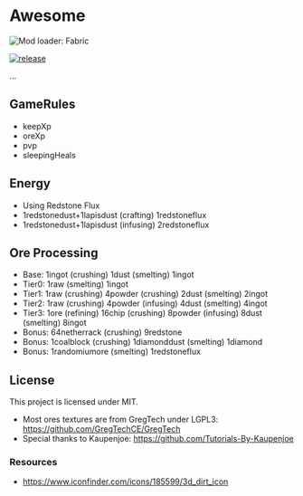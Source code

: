 # Awesome

![Mod loader: Fabric](https://img.shields.io/badge/modloader-Fabric-1976d2?style=for-the-badge)

[![release](https://github.com/shkschneider/mc_awesome/actions/workflows/release.yml/badge.svg)](https://github.com/shkschneider/mc_awesome/actions/workflows/release.yml)

...

## GameRules

- keepXp
- oreXp
- pvp
- sleepingHeals

## Energy

- Using Redstone Flux
- 1redstonedust+1lapisdust (crafting) 1redstoneflux
- 1redstonedust+1lapisdust (infusing) 2redstoneflux

## Ore Processing

- Base: 1ingot (crushing) 1dust (smelting) 1ingot
- Tier0: 1raw (smelting) 1ingot
- Tier1: 1raw (crushing) 4powder (crushing) 2dust (smelting) 2ingot
- Tier2: 1raw (crushing) 4powder (infusing) 4dust (smelting) 4ingot
- Tier3: 1ore (refining) 16chip (crushing) 8powder (infusing) 8dust (smelting) 8ingot
- Bonus: 64netherrack (crushing) 9redstone
- Bonus: 1coalblock (crushing) 1diamonddust (smelting) 1diamond
- Bonus: 1randomiumore (smelting) 1redstoneflux

## License

This project is licensed under MIT.

- Most ores textures are from GregTech under LGPL3: https://github.com/GregTechCE/GregTech
- Special thanks to Kaupenjoe: https://github.com/Tutorials-By-Kaupenjoe

### Resources

- https://www.iconfinder.com/icons/185599/3d_dirt_icon
